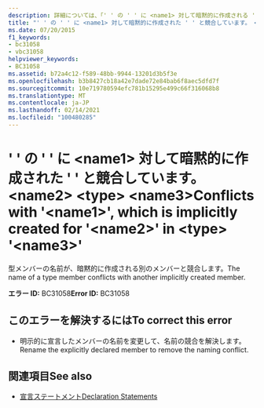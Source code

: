 ```yaml
---
description: 詳細については、「' ' の ' ' に <name1> 対して暗黙的に作成される ' ' との競合」を参照してください。 <name2> <type> <name3>
title: "' ' の ' ' に <name1> 対して暗黙的に作成された ' ' と競合しています。 <name2> <type> <name3>"
ms.date: 07/20/2015
f1_keywords:
- bc31058
- vbc31058
helpviewer_keywords:
- BC31058
ms.assetid: b72a4c12-f589-48bb-9944-13201d3b5f3e
ms.openlocfilehash: b3b8427cb18a42e7dade72e84bab6f8aec5dfd7f
ms.sourcegitcommit: 10e719780594efc781b15295e499c66f316068b8
ms.translationtype: MT
ms.contentlocale: ja-JP
ms.lasthandoff: 02/14/2021
ms.locfileid: "100480285"
---
```

# <a name="conflicts-with-name1-which-is-implicitly-created-for-name2-in-type-name3"></a><span data-ttu-id="ced90-103">' ' の ' ' に \<name1> 対して暗黙的に作成された ' ' と競合しています。 \<name2> \<type> \<name3></span><span class="sxs-lookup"><span data-stu-id="ced90-103">Conflicts with '\<name1>', which is implicitly created for '\<name2>' in \<type> '\<name3>'</span></span>

<span data-ttu-id="ced90-104">型メンバーの名前が、暗黙的に作成される別のメンバーと競合します。</span><span class="sxs-lookup"><span data-stu-id="ced90-104">The name of a type member conflicts with another implicitly created member.</span></span>  
  
 <span data-ttu-id="ced90-105">**エラー ID:** BC31058</span><span class="sxs-lookup"><span data-stu-id="ced90-105">**Error ID:** BC31058</span></span>  
  
## <a name="to-correct-this-error"></a><span data-ttu-id="ced90-106">このエラーを解決するには</span><span class="sxs-lookup"><span data-stu-id="ced90-106">To correct this error</span></span>  
  
- <span data-ttu-id="ced90-107">明示的に宣言したメンバーの名前を変更して、名前の競合を解決します。</span><span class="sxs-lookup"><span data-stu-id="ced90-107">Rename the explicitly declared member to remove the naming conflict.</span></span>  
  
## <a name="see-also"></a><span data-ttu-id="ced90-108">関連項目</span><span class="sxs-lookup"><span data-stu-id="ced90-108">See also</span></span>

- [<span data-ttu-id="ced90-109">宣言ステートメント</span><span class="sxs-lookup"><span data-stu-id="ced90-109">Declaration Statements</span></span>](../programming-guide/language-features/statements.md#declaration-statements)
